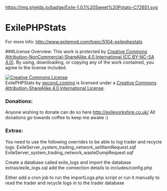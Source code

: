 https://img.shields.io/badge/Exile-1.0.1%20Sweet%20Potato-C72651.svg

# ExilePHPStats

For more info:
http://www.exilemod.com/topic/5104-exilephpstats

###License Overview:
This work is protected by [Creative Commons Attribution-NonCommercial-ShareAlike 4.0 International (CC BY-NC-SA 4.0)](http://creativecommons.org/licenses/by-nc-sa/4.0/). By using, downloading, or copying any of the work contained, you agree to the license included.

<a rel="license" href="http://creativecommons.org/licenses/by-sa/4.0/"><img alt="Creative Commons License" style="border-width:0" src="https://i.creativecommons.org/l/by-sa/4.0/88x31.png" /></a><br /><span xmlns:dct="http://purl.org/dc/terms/" href="http://purl.org/dc/dcmitype/Text" property="dct:title" rel="dct:type">ExilePHPStats</span> by <a xmlns:cc="http://creativecommons.org/ns#" href="https://github.com/secondcoming/ExilePHPStats" property="cc:attributionName" rel="cc:attributionURL">second_coming</a> is licensed under a <a rel="license" href="http://creativecommons.org/licenses/by-sa/4.0/">Creative Commons Attribution-ShareAlike 4.0 International License</a>.

### Donations:
Anyone wishing to donate can do so here http://exileyorkshire.co.uk/
All donations go towards coffee to keep me awake :)

### Extras:
You need to use the following overrides to be able to log trader and recycle logs:
ExileServer_system_trading_network_sellItemRequest.sqf
ExileServer_system_trading_network_wasteDumpRequest.sqf

Create a database called exile_logs and import the database extras/exile_logs.sql
add the connection details to includes/config.php

Either add a cron job to run the importLogs.php script or run it manually to read the trader and recycle logs in to the trader database
